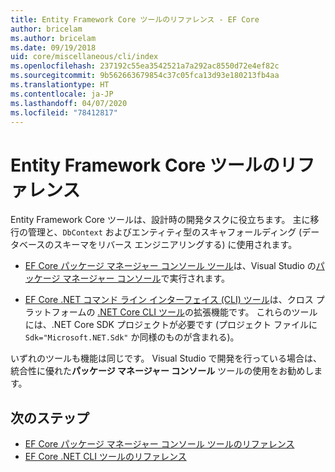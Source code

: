 ```yaml
---
title: Entity Framework Core ツールのリファレンス - EF Core
author: bricelam
ms.author: bricelam
ms.date: 09/19/2018
uid: core/miscellaneous/cli/index
ms.openlocfilehash: 237192c55ea3542521a7a292ac8550d72e4ef82c
ms.sourcegitcommit: 9b562663679854c37c05fca13d93e180213fb4aa
ms.translationtype: HT
ms.contentlocale: ja-JP
ms.lasthandoff: 04/07/2020
ms.locfileid: "78412817"
---
```

# <a name="entity-framework-core-tools-reference"></a>Entity Framework Core ツールのリファレンス

Entity Framework Core ツールは、設計時の開発タスクに役立ちます。 主に移行の管理と、`DbContext` およびエンティティ型のスキャフォールディング (データベースのスキーマをリバース エンジニアリングする) に使用されます。

* [EF Core パッケージ マネージャー コンソール ツール](powershell.md)は、Visual Studio の[パッケージ マネージャー コンソール](https://docs.microsoft.com/nuget/tools/package-manager-console)で実行されます。

* [EF Core .NET コマンド ライン インターフェイス (CLI) ツール](dotnet.md)は、クロス プラットフォームの [.NET Core CLI ツール](https://docs.microsoft.com/dotnet/core/tools/)の拡張機能です。 これらのツールには、.NET Core SDK プロジェクトが必要です (プロジェクト ファイルに `Sdk="Microsoft.NET.Sdk"` か同様のものが含まれる)。

いずれのツールも機能は同じです。 Visual Studio で開発を行っている場合は、統合性に優れた**パッケージ マネージャー コンソール** ツールの使用をお勧めします。

## <a name="next-steps"></a>次のステップ

* [EF Core パッケージ マネージャー コンソール ツールのリファレンス](powershell.md)
* [EF Core .NET CLI ツールのリファレンス](dotnet.md)
